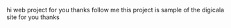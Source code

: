 hi web project for you 
thanks follow me 
this project is sample of the digicala site for you 
thanks
